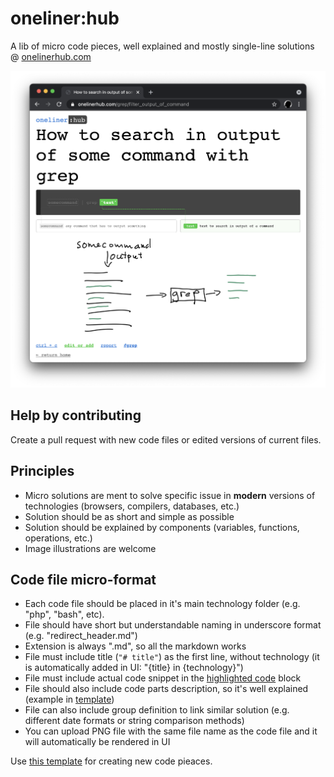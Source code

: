# oneliner:hub
A lib of micro code pieces, well explained and mostly single-line solutions @ [onelinerhub.com](https://onelinerhub.com/)

![oneliner:hub example](/example.png)

## Help by contributing
Create a pull request with new code files or edited versions of current files.

## Principles
- Micro solutions are ment to solve specific issue in **modern** versions of technologies (browsers, compilers, databases, etc.)
- Solution should be as short and simple as possible
- Solution should be explained by components (variables, functions, operations, etc.)
- Image illustrations are welcome

## Code file micro-format
- Each code file should be placed in it's main technology folder (e.g. "php", "bash", etc).
- File should have short but understandable naming in underscore format (e.g. "redirect_header.md")
- Extension is always ".md", so all the markdown works
- File must include title (```"# title"```) as the first line, without technology (it is automatically added in UI: "{title} in {technology}")
- File must include actual code snippet in the [highlighted code](https://guides.github.com/features/mastering-markdown/) block
- File should also include code parts description, so it's well explained (example in [template](/template.md))
- File can also include group definition to link similar solution (e.g. different date formats or string comparison methods)
- You can upload PNG file with the same file name as the code file and it will automatically be rendered in UI

Use [this template](/template.md) for creating new code pieaces.
